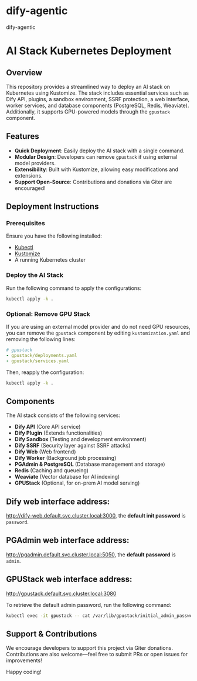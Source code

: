 # dify-agentic
dify-agentic
# AI Stack Kubernetes Deployment

## Overview
This repository provides a streamlined way to deploy an AI stack on Kubernetes using Kustomize. The stack includes essential services such as Dify API, plugins, a sandbox environment, SSRF protection, a web interface, worker services, and database components (PostgreSQL, Redis, Weaviate). Additionally, it supports GPU-powered models through the `gpustack` component.

## Features
- **Quick Deployment**: Easily deploy the AI stack with a single command.
- **Modular Design**: Developers can remove `gpustack` if using external model providers.
- **Extensibility**: Built with Kustomize, allowing easy modifications and extensions.
- **Support Open-Source**: Contributions and donations via Giter are encouraged!

## Deployment Instructions
### Prerequisites
Ensure you have the following installed:
- [Kubectl](https://kubernetes.io/docs/tasks/tools/)
- [Kustomize](https://kubectl.docs.kubernetes.io/installation/kustomize/)
- A running Kubernetes cluster

### Deploy the AI Stack
Run the following command to apply the configurations:
```sh
kubectl apply -k .
```

### Optional: Remove GPU Stack
If you are using an external model provider and do not need GPU resources, you can remove the `gpustack` component by editing `kustomization.yaml` and removing the following lines:
```yaml
# gpustack
- gpustack/deployments.yaml
- gpustack/services.yaml
```
Then, reapply the configuration:
```sh
kubectl apply -k .
```

## Components
The AI stack consists of the following services:
- **Dify API** (Core API service)
- **Dify Plugin** (Extends functionalities)
- **Dify Sandbox** (Testing and development environment)
- **Dify SSRF** (Security layer against SSRF attacks)
- **Dify Web** (Web frontend)
- **Dify Worker** (Background job processing)
- **PGAdmin & PostgreSQL** (Database management and storage)
- **Redis** (Caching and queueing)
- **Weaviate** (Vector database for AI indexing)
- **GPUStack** (Optional, for on-prem AI model serving)

## Dify web interface address:
http://dify-web.default.svc.cluster.local:3000, the **default init password** is `password`.

## PGAdmin web interface address:
http://pgadmin.default.svc.cluster.local:5050, the **default password** is `admin`.

## GPUStack web interface address:
http://gpustack.default.svc.cluster.local:3080

To retrieve the default admin password, run the following command:
```sh
kubectl exec -it gpustack -- cat /var/lib/gpustack/initial_admin_password
```

## Support & Contributions
We encourage developers to support this project via Giter donations. Contributions are also welcome—feel free to submit PRs or open issues for improvements!

Happy coding!


